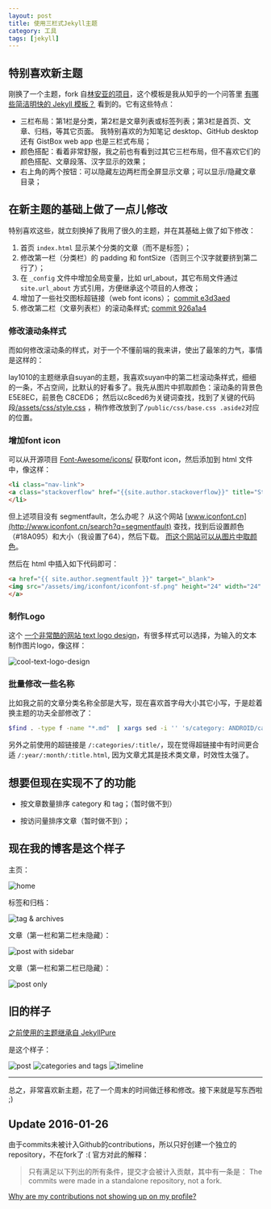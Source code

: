 ```yaml
---
layout: post
title: 使用三栏式Jekyll主题
category: 工具
tags: [jekyll]
---
```


## 特别喜欢新主题

刚换了一个主题，fork 自[林安亚的项目](https://github.com/lay1010/lay1010.github.io)，这个模板是我从知乎的一个问答里 [有哪些简洁明快的 Jekyll 模板？](https://www.zhihu.com/question/20223939/answer/29742210) 看到的。它有这些特点：

- 三栏布局：第1栏是分类，第2栏是文章列表或标签列表；第3栏是首页、文章、归档，等其它页面。
我特别喜欢的为知笔记 desktop、GitHub desktop 还有 GistBox web app 也是三栏式布局；
- 颜色搭配：看着非常舒服，我之前也有看到过其它三栏布局，但不喜欢它们的颜色搭配、文章段落、汉字显示的效果；
- 右上角的两个按钮：可以隐藏左边两栏而全屏显示文章；可以显示/隐藏文章目录；


## 在新主题的基础上做了一点儿修改

特别喜欢这些，就立刻换掉了我用了很久的主题，并在其基础上做了如下修改：

1. 首页 `index.html` 显示某个分类的文章（而不是标签）；
2. 修改第一栏（分类栏）的 padding 和 fontSize（否则三个汉字就要挤到第二行了）；
3. 在 `_config` 文件中增加全局变量，比如 url_about，其它布局文件通过 `site.url_about` 方式引用，方便继承这个项目的人修改；
4. 增加了一些社交图标超链接（web font icons）；
[commit e3d3aed](https://github.com/li2/li2.github.io/commit/e3d3aed75ba3a4c1a91105ea56f2e3e76b457515)
5. 修改第二栏（文章列表栏）的滚动条样式;
[commit 926a1a4](https://github.com/li2/li2.github.io/commit/926a1a4939360417f1bd61be25095f3b8c00ee81)


### 修改滚动条样式

而如何修改滚动条的样式，对于一个不懂前端的我来讲，使出了最笨的力气，事情是这样的：

lay1010的主题继承自suyan的主题，我喜欢suyan中的第二栏滚动条样式，细细的一条，不占空间，比默认的好看多了。我先从图片中抓取颜色：滚动条的背景色 E5E8EC，前景色 C8CED6；
然后以c8ced6为关键词查找，找到了关键的代码段[/assets/css/style.css](https://github.com/suyan/suyan.github.io/blob/64c14e1f12fc51c3c9626473d10a3cac68335fb9/assets/css/style.css) ，稍作修改放到了`/public/css/base.css .aside2`对应的位置。



### 增加font icon

可以从开源项目 [Font-Awesome/icons/](http://fortawesome.github.io/Font-Awesome/icons/) 获取font icon，然后添加到 html 文件中，像这样：

```html
<li class="nav-link">
<a class="stackoverflow" href="{{site.author.stackoverflow}}" title="Stackoverflow" target="_blank"><i class="fa fa-stack-overflow fa-2x"></i></a>
</li>
```

但上述项目没有 segmentfault，怎么办呢？
从这个网站 [www.iconfont.cn](http://www.iconfont.cn/search?q=segmentfault) 查找，找到后设置颜色（#18A095）和大小（我设置了64），然后下载。
[而这个网站可以从图片中取颜色](http://html-color-codes.info/colors-from-image/)。

然后在 html 中插入如下代码即可：


```html
<a href="{{ site.author.segmentfault }}" target="_blank">
<img src="/assets/img/iconfont/iconfont-sf.png" height="24" width="24" />
</a>
```

### 制作Logo

这个 [一个非常酷的网站 text logo design](http://cooltext.com/Logo-Design-Keen)，有很多样式可以选择，为输入的文本制作图片logo，像这样：

![cool-text-logo-design](/assets/img/util/cool-text-logo-design.png)



### 批量修改一些名称

比如我之前的文章分类名称全部是大写，现在喜欢首字母大小其它小写，于是趁着换主题的功夫全部修改了：

```sh
$find . -type f -name "*.md"  | xargs sed -i '' 's/category: ANDROID/category: Android/g'
```

另外之前使用的超链接是 `/:categories/:title/`，现在觉得超链接中有时间更合适 `/:year/:month/:title.html`, 因为文章尤其是技术类文章，时效性太强了。


## 想要但现在实现不了的功能

- 按文章数量排序 category 和 tag；（暂时做不到）

- 按访问量排序文章（暂时做不到）；


## 现在我的博客是这个样子

主页：

![home](/assets/img/util/Jekyll3Theme-Home.png)

标签和归档：

![tag & archives](/assets/img/util/Jekyll3Theme-TagsAndArchives.png)

文章（第一栏和第二栏未隐藏）：

![post with sidebar](/assets/img/util/Jekyll3Theme-PosWithSidebar.png)

文章（第一栏和第二栏已隐藏）：

![post only](/assets/img/util/Jekyll3Theme-PostOnly.png)


## 旧的样子

[之前使用的主题继承自 JekyllPure](https://github.com/li2/JekyllPure)

是这个样子：

![post](/assets/img/util/JekyllPureTheme-Post.png)
![categories and tags](/assets/img/util/JekyllPureTheme-CategoriesAndTags.png)
![timeline](/assets/img/util/JekyllPureTheme-TimeLineArchives.png)

-----

总之，非常喜欢新主题，花了一个周末的时间做迁移和修改。接下来就是写东西啦 ;)


## Update 2016-01-26

由于commits未被计入Github的contributions，所以只好创建一个独立的repository，不在fork了 :(
官方对此的解释：
> 只有满足以下列出的所有条件，提交才会被计入贡献，其中有一条是：
> The commits were made in a standalone repository, not a fork.

[Why are my contributions not showing up on my profile?](https://help.github.com/articles/why-are-my-contributions-not-showing-up-on-my-profile/)
